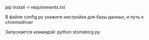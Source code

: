 pip install -r requirements.txt

В файле config.py укажите настройки для базы данных, и путь к chromedriver

Запускается командой: python stomatorg.py
